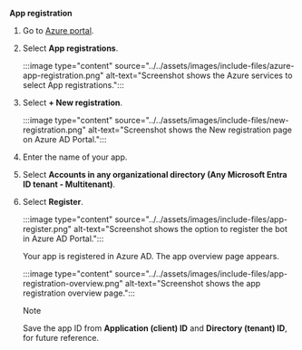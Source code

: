 **App registration**

1. Go to [Azure portal](https://ms.portal.azure.com/).

1. Select **App registrations**.

    :::image type="content" source="../../assets/images/include-files/azure-app-registration.png" alt-text="Screenshot shows the Azure services to select App registrations.":::

1. Select **+ New registration**.

    :::image type="content" source="../../assets/images/include-files/new-registration.png" alt-text="Screenshot shows the New registration page on Azure AD Portal.":::

1. Enter the name of your app.

1. Select **Accounts in any organizational directory (Any Microsoft Entra ID tenant - Multitenant)**.

1. Select **Register**.

    :::image type="content" source="../../assets/images/include-files/app-register.png" alt-text="Screenshot shows the option to register the bot in Azure AD Portal.":::

    Your app is registered in Azure AD. The app overview page appears.

    :::image type="content" source="../../assets/images/include-files/app-registration-overview.png" alt-text="Screenshot shows the app registration overview page.":::

    >[!NOTE]
    > Save the app ID from **Application (client) ID** and **Directory (tenant) ID**, for future reference.
